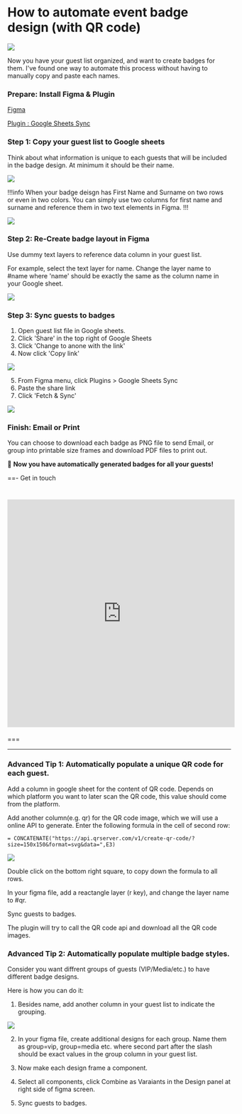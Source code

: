 # How to automate event badge design (with QR code)

![](./event-badge-examples.png)

Now you have your guest list organized, and want to create badges for them. I've found one way to automate this process without having to manually copy and paste each names.

### Prepare: Install Figma & Plugin

[Figma](https://www.figma.com/downloads/)

[Plugin : Google Sheets Sync](https://www.figma.com/community/plugin/735770583268406934/Google-Sheets-Sync)

### Step 1: Copy your guest list to Google sheets

Think about what information is unique to each guests that will be included in the badge design. At minimum it should be their name.

![](./event-badge-sheet-1.png)

!!!info
When your badge deisgn has First Name and Surname on two rows or even in two colors. You can simply use two columns for first name and surname and reference them in two text elements in Figma.
!!!

![](./event-badge-sheet-2.png)

### Step 2: Re-Create badge layout in Figma

Use dummy text layers to reference data column in your guest list.

For example, select the text layer for name. Change the layer name to #name where 'name' should be exactly the same as the column name in your Google sheet.

![](./event-badge-figma-layer-name.png)

### Step 3: Sync guests to badges

1. Open guest list file in Google sheets.
2. Click 'Share' in the top right of Google Sheets
3. Click 'Change to anone with the link'
4. Now click 'Copy link'

![](./event-badge-sheet-share.png)

5. From Figma menu, click Plugins > Google Sheets Sync
6. Paste the share link
7. Click 'Fetch & Sync'

![](./event-badge-figma-sync.png)

### Finish: Email or Print

You can choose to download each badge as PNG file to send Email, or group into printable size frames and download PDF files to print out.

:tada: **Now you have automatically generated badges for all your guests!**

==- Get in touch

# <iframe src="https://docs.google.com/forms/d/e/1FAIpQLScF_aJQG1QWhQkGlnHBLUOlcT3K5MM-egeceAntukPDRGq8uA/viewform?embedded=true" width="512" height="512" frameborder="0" marginheight="0" marginwidth="0">Loading…</iframe>

===

---

### Advanced Tip 1: Automatically populate a unique QR code for each guest.

Add a column in google sheet for the content of QR code. Depends on which platform you want to later scan the QR code, this value should come from the platform.

Add another column(e.g. qr) for the QR code image, which we will use a online API to generate. Enter the following formula in the cell of second row:

```
= CONCATENATE("https://api.qrserver.com/v1/create-qr-code/?size=150x150&format=svg&data=",E3)
```

![](./event-badge-sheet-3.png)

Double click on the bottom right square, to copy down the formula to all rows.

In your figma file, add a reactangle layer (r key), and change the layer name to #qr.

Sync guests to badges.

The plugin will try to call the QR code api and download all the QR code images.

### Advanced Tip 2: Automatically populate multiple badge styles.

Consider you want diffrent groups of guests (VIP/Media/etc.) to have different badge designs.

Here is how you can do it:

1. Besides name, add another column in your guest list to indicate the grouping.

![](./event-badge-sheet-4.png)

2. In your figma file, create additional designs for each group. Name them as group=vip, group=media etc. where second part after the slash should be exact values in the group column in your guest list.

3. Now make each design frame a component.

4. Select all components, click Combine as Varaiants in the Design panel at right side of figma screen.

5. Sync guests to badges.
